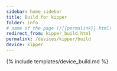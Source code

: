 ```yaml
---
sidebar: home_sidebar
title: Build for kipper
folder: info
# name of the page (/{{permalink}}.html)
redirect_from: kipper_build.html
permalink: /devices/kipper/build
device: kipper
---
```

{% include templates/device_build.md %}

